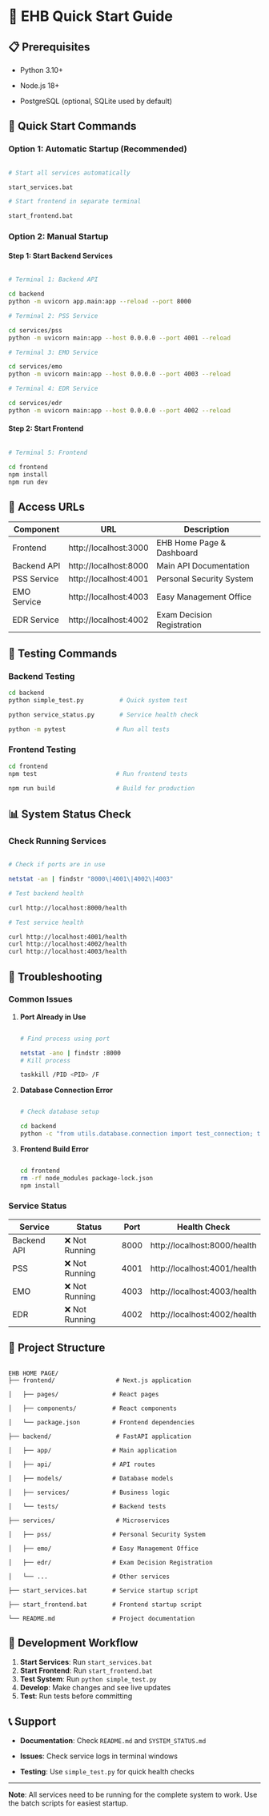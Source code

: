 # 🚀 EHB Quick Start Guide

## 📋 **Prerequisites**


- Python 3.10+


- Node.js 18+


- PostgreSQL (optional, SQLite used by default)

## 🚀 **Quick Start Commands**


### **Option 1: Automatic Startup (Recommended)**


```bash

# Start all services automatically

start_services.bat

# Start frontend in separate terminal

start_frontend.bat

```

### **Option 2: Manual Startup**


#### **Step 1: Start Backend Services**


```bash

# Terminal 1: Backend API

cd backend
python -m uvicorn app.main:app --reload --port 8000

# Terminal 2: PSS Service

cd services/pss
python -m uvicorn main:app --host 0.0.0.0 --port 4001 --reload

# Terminal 3: EMO Service

cd services/emo
python -m uvicorn main:app --host 0.0.0.0 --port 4003 --reload

# Terminal 4: EDR Service

cd services/edr
python -m uvicorn main:app --host 0.0.0.0 --port 4002 --reload

```

#### **Step 2: Start Frontend**


```bash

# Terminal 5: Frontend

cd frontend
npm install
npm run dev

```

## 🔗 **Access URLs**


| Component | URL | Description |
|-----------|-----|-------------|
| Frontend | http://localhost:3000 | EHB Home Page & Dashboard |
| Backend API | http://localhost:8000 | Main API Documentation |
| PSS Service | http://localhost:4001 | Personal Security System |
| EMO Service | http://localhost:4003 | Easy Management Office |
| EDR Service | http://localhost:4002 | Exam Decision Registration |

## 🧪 **Testing Commands**


### **Backend Testing**


```bash
cd backend
python simple_test.py          # Quick system test

python service_status.py       # Service health check

python -m pytest              # Run all tests

```

### **Frontend Testing**


```bash
cd frontend
npm test                      # Run frontend tests

npm run build                 # Build for production

```

## 📊 **System Status Check**


### **Check Running Services**


```bash

# Check if ports are in use

netstat -an | findstr "8000\|4001\|4002\|4003"

# Test backend health

curl http://localhost:8000/health

# Test service health

curl http://localhost:4001/health
curl http://localhost:4002/health
curl http://localhost:4003/health

```

## 🔧 **Troubleshooting**


### **Common Issues**


1. **Port Already in Use**
   ```bash

   # Find process using port

   netstat -ano | findstr :8000
   # Kill process

   taskkill /PID <PID> /F
   ```

2. **Database Connection Error**
   ```bash

   # Check database setup

   cd backend
   python -c "from utils.database.connection import test_connection; test_connection()"
   ```

3. **Frontend Build Error**
   ```bash

   cd frontend
   rm -rf node_modules package-lock.json
   npm install
   ```

### **Service Status**


| Service | Status | Port | Health Check |
|---------|--------|------|--------------|
| Backend API | ❌ Not Running | 8000 | http://localhost:8000/health |
| PSS | ❌ Not Running | 4001 | http://localhost:4001/health |
| EMO | ❌ Not Running | 4003 | http://localhost:4003/health |
| EDR | ❌ Not Running | 4002 | http://localhost:4002/health |

## 📁 **Project Structure**


```

EHB HOME PAGE/
├── frontend/                 # Next.js application

│   ├── pages/               # React pages

│   ├── components/          # React components

│   └── package.json         # Frontend dependencies

├── backend/                  # FastAPI application

│   ├── app/                 # Main application

│   ├── api/                 # API routes

│   ├── models/              # Database models

│   ├── services/            # Business logic

│   └── tests/               # Backend tests

├── services/                 # Microservices

│   ├── pss/                 # Personal Security System

│   ├── emo/                 # Easy Management Office

│   ├── edr/                 # Exam Decision Registration

│   └── ...                  # Other services

├── start_services.bat       # Service startup script

├── start_frontend.bat       # Frontend startup script

└── README.md                # Project documentation

```

## 🎯 **Development Workflow**


1. **Start Services**: Run `start_services.bat`
2. **Start Frontend**: Run `start_frontend.bat`
3. **Test System**: Run `python simple_test.py`
4. **Develop**: Make changes and see live updates
5. **Test**: Run tests before committing

## 📞 **Support**


- **Documentation**: Check `README.md` and `SYSTEM_STATUS.md`

- **Issues**: Check service logs in terminal windows

- **Testing**: Use `simple_test.py` for quick health checks

---


**Note**: All services need to be running for the complete system to work. Use the batch scripts for easiest startup.
